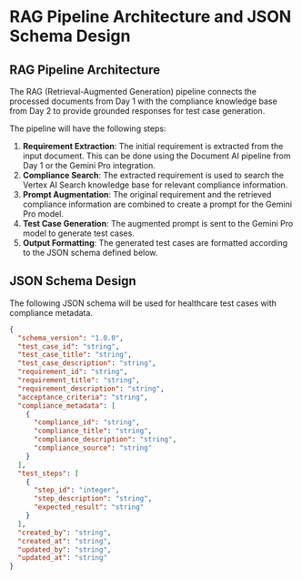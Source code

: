 # RAG Pipeline Architecture and JSON Schema Design

## RAG Pipeline Architecture

The RAG (Retrieval-Augmented Generation) pipeline connects the processed documents from Day 1 with the compliance knowledge base from Day 2 to provide grounded responses for test case generation.

The pipeline will have the following steps:

1.  **Requirement Extraction**: The initial requirement is extracted from the input document. This can be done using the Document AI pipeline from Day 1 or the Gemini Pro integration.
2.  **Compliance Search**: The extracted requirement is used to search the Vertex AI Search knowledge base for relevant compliance information.
3.  **Prompt Augmentation**: The original requirement and the retrieved compliance information are combined to create a prompt for the Gemini Pro model.
4.  **Test Case Generation**: The augmented prompt is sent to the Gemini Pro model to generate test cases.
5.  **Output Formatting**: The generated test cases are formatted according to the JSON schema defined below.

## JSON Schema Design

The following JSON schema will be used for healthcare test cases with compliance metadata.

```json
{
  "schema_version": "1.0.0",
  "test_case_id": "string",
  "test_case_title": "string",
  "test_case_description": "string",
  "requirement_id": "string",
  "requirement_title": "string",
  "requirement_description": "string",
  "acceptance_criteria": "string",
  "compliance_metadata": [
    {
      "compliance_id": "string",
      "compliance_title": "string",
      "compliance_description": "string",
      "compliance_source": "string"
    }
  ],
  "test_steps": [
    {
      "step_id": "integer",
      "step_description": "string",
      "expected_result": "string"
    }
  ],
  "created_by": "string",
  "created_at": "string",
  "updated_by": "string",
  "updated_at": "string"
}
```

